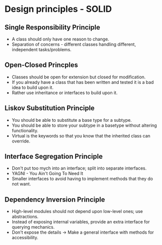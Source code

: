 # Design principles - SOLID

## Single Responsibility Principle
- A class should only have one reason to change.
- Separation of concerns - different classes handling different, independent tasks/problems.

## Open-Closed Princples
- Classes should be open for extension but closed for modification.
- If you already have a class that has been written and tested it is a bad idea to build upon it.
- Rather use inheritance or interfaces to build upon it. 

## Liskov Substitution Principle
- You should be able to substitute a base type for a subtype. 
- You should be able to store your subtype in a basetype without altering functionality. 
- Virtual is the keywords so that you know that the inherited class can override.

## Interface Segregation Principle
- Don't put too mych into an interface; split into separate interfaces.
- YAGNI - You Ain't Going To Need It
- Smaller interfaces to avoid having to implement methods that they do not want.


## Dependency Inversion Principle
- High-level modules should not depend upon low-level ones; use abstractions.
- Instead of exposing internal variables, provide an extra interface for querying mechanics. 
- Don't expose the details -> Make a general interface with methods for accessibility. 